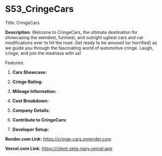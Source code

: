 # S53_CringeCars
Title: CringeCars

**Description**: Welcome to CringeCars, the ultimate destination for showcasing the weirdest, funniest, and outright ugliest cars and car modifications ever to hit the road. Get ready to be amused (or horrified) as we guide you through the fascinating world of automotive cringe. Laugh, cringe, and join the madness with us!

Features:

1. **Cars Showcase:**

2. **Cringe Rating:**

3. **Mileage Information:**

4. **Cost Breakdown:**

5. **Company Details:**

6. **Contribute to CringeCars:**

7. **Developer Setup:**

**Render.com Link:** https://cringe-cars.onrender.com

**Vercel.com Link:** https://client-zeta-navy.vercel.app

